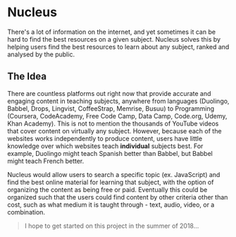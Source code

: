 # Nucleus
There's a lot of information on the internet, and yet sometimes it can be hard to find the best resources on a given subject.
Nucleus solves this by helping users find the best resources to learn about any subject, ranked and analysed by the public.

## The Idea
There are countless platforms out right now that provide accurate and engaging content in teaching subjects, anywhere from languages (Duolingo, Babbel, Drops, Lingvist, CoffeeStrap, Memrise, Busuu) to Programming (Coursera, CodeAcademy, Free Code Camp, Data Camp, Code.org, Udemy, Khan Academy). This is not to mention the thousands of YouTube videos that cover content on virtually any subject. However, because each of the websites works independently to produce content, users have little knowledge over which websites teach **individual** subjects best. For example, Duolingo might teach Spanish better than Babbel, but Babbel might teach French better.

Nucleus would allow users to search a specific topic (ex. JavaScript) and find the best online material for learning that subject, with the option of organizing the content as being free or paid. Eventually this could be organized such that the users could find content by other criteria other than cost, such as what medium it is taught through - text, audio, video, or a combination.

> I hope to get started on this project in the summer of 2018...
